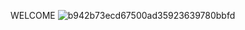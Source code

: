 WELCOME
![b942b73ecd67500ad35923639780bbfd](https://user-images.githubusercontent.com/62671277/77582471-bc0dba00-6edf-11ea-978c-59289aebcbe8.jpg)
